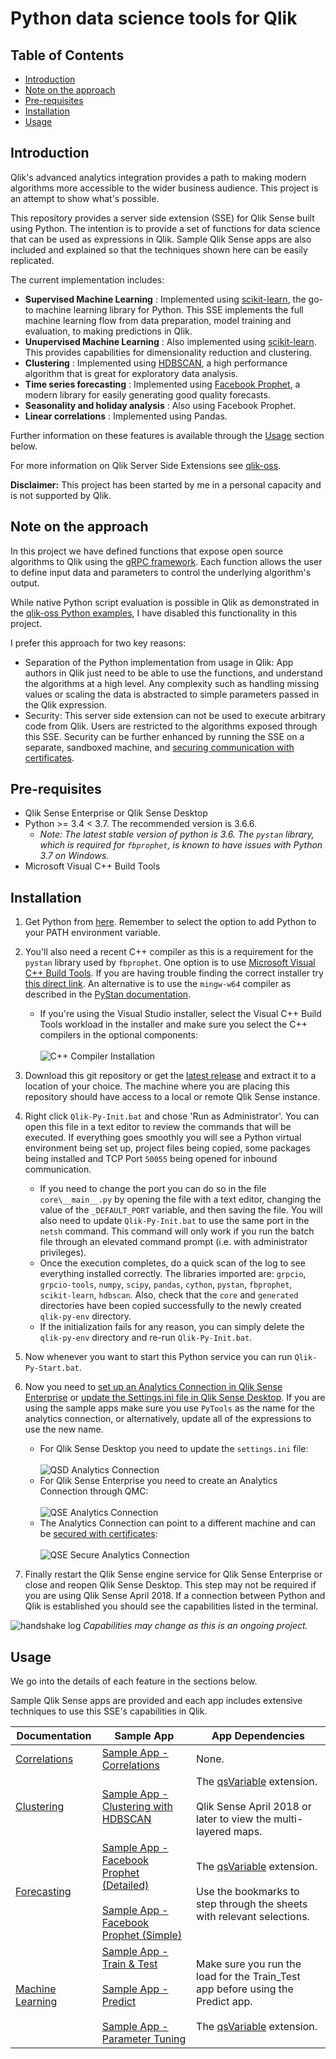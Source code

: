 # Python data science tools for Qlik

## Table of Contents

- [Introduction](#introduction)
- [Note on the approach](#note-on-the-approach)
- [Pre-requisites](#pre-requisites)
- [Installation](#installation)
- [Usage](#usage)


## Introduction
Qlik's advanced analytics integration provides a path to making modern algorithms more accessible to the wider business audience. This project is an attempt to show what's possible.

This repository provides a server side extension (SSE) for Qlik Sense built using Python. The intention is to provide a set of functions for data science that can be used as expressions in Qlik. Sample Qlik Sense apps are also included and explained so that the techniques shown here can be easily replicated.

The current implementation includes:

- **Supervised Machine Learning** : Implemented using [scikit-learn](http://scikit-learn.org/stable/index.html), the go-to machine learning library for Python. This SSE implements the full machine learning flow from data preparation, model training and evaluation, to making predictions in Qlik.
- **Unupervised Machine Learning** : Also implemented using [scikit-learn](http://scikit-learn.org/stable/index.html). This provides capabilities for dimensionality reduction and clustering.
- **Clustering** : Implemented using [HDBSCAN](https://hdbscan.readthedocs.io/en/latest/comparing_clustering_algorithms.html), a high performance algorithm that is great for exploratory data analysis. 
- **Time series forecasting** : Implemented using [Facebook Prophet](https://research.fb.com/prophet-forecasting-at-scale/), a modern library for easily generating good quality forecasts.
- **Seasonality and holiday analysis** : Also using Facebook Prophet.
- **Linear correlations** : Implemented using Pandas.

Further information on these features is available through the [Usage](#usage) section below.

For more information on Qlik Server Side Extensions see [qlik-oss](https://github.com/qlik-oss/server-side-extension).

**Disclaimer:** This project has been started by me in a personal capacity and is not supported by Qlik. 


## Note on the approach
In this project we have defined functions that expose open source algorithms to Qlik using the [gRPC framework](http://www.grpc.io/). Each function allows the user to define input data and parameters to control the underlying algorithm's output. 

While native Python script evaluation is possible in Qlik as demonstrated in the [qlik-oss Python examples](https://github.com/qlik-oss/server-side-extension/blob/master/examples/python/GetStarted.md), I have disabled this functionality in this project.

I prefer this approach for two key reasons:
- Separation of the Python implementation from usage in Qlik: App authors in Qlik just need to be able to use the functions, and understand the algorithms at a high level. Any complexity such as handling missing values or scaling the data is abstracted to simple parameters passed in the Qlik expression.
- Security: This server side extension can not be used to execute arbitrary code from Qlik. Users are restricted to the algorithms exposed through this SSE. Security can be further enhanced by running the SSE on a separate, sandboxed machine, and [securing communication with certificates](https://github.com/qlik-oss/server-side-extension/blob/master/generate_certs_guide/README.md).


## Pre-requisites

- Qlik Sense Enterprise or Qlik Sense Desktop
- Python >= 3.4 < 3.7. The recommended version is 3.6.6.
    - _Note: The latest stable version of python is 3.6. The `pystan` library, which is required for `fbprophet`, is known to have issues with Python 3.7 on Windows._
- Microsoft Visual C++ Build Tools


## Installation

1. Get Python from [here](https://www.python.org/downloads/release/python-366/). Remember to select the option to add Python to your PATH environment variable.

2. You'll also need a recent C++ compiler as this is a requirement for the `pystan` library used by `fbprophet`. One option is to use [Microsoft Visual C++ Build Tools](https://visualstudio.microsoft.com/downloads/#build-tools-for-visual-studio-2017). If you are having trouble finding the correct installer try [this direct link](https://www.visualstudio.com/thank-you-downloading-visual-studio/?sku=BuildTools&rel=15). An alternative is to use the `mingw-w64` compiler as described in the [PyStan documentation](http://pystan.readthedocs.io/en/latest/windows.html). 
     - If you're using the Visual Studio installer, select the Visual C++ Build Tools workload in the installer and make sure you select the C++ compilers in the optional components:<br/><br/>![C++ Compiler Installation](docs/images/Install-01.png)

3. Download this git repository or get the [latest release](https://github.com/nabeel-qlik/qlik-py-tools/releases) and extract it to a location of your choice. The machine where you are placing this repository should have access to a local or remote Qlik Sense instance.

4. Right click `Qlik-Py-Init.bat` and chose 'Run as Administrator'. You can open this file in a text editor to review the commands that will be executed. If everything goes smoothly you will see a Python virtual environment being set up, project files being copied, some packages being installed and TCP Port `50055` being opened for inbound communication. 
     - If you need to change the port you can do so in the file `core\__main__.py` by opening the file with a text editor, changing the value of the `_DEFAULT_PORT` variable, and then saving the file. You will also need to update `Qlik-Py-Init.bat` to use the same port in the `netsh` command. This command will only work if you run the batch file through an elevated command prompt (i.e. with administrator privileges).
     - Once the execution completes, do a quick scan of the log to see everything installed correctly. The libraries imported are: `grpcio`, `grpcio-tools`, `numpy`, `scipy`, `pandas`, `cython`, `pystan`, `fbprophet`, `scikit-learn`, `hdbscan`. Also, check that the `core` and `generated` directories have been copied successfully to the newly created `qlik-py-env` directory.
     - If the initialization fails for any reason, you can simply delete the `qlik-py-env` directory and re-run `Qlik-Py-Init.bat`.

5. Now whenever you want to start this Python service you can run `Qlik-Py-Start.bat`.

6. Now you need to [set up an Analytics Connection in Qlik Sense Enterprise](https://help.qlik.com/en-US/sense/February2018/Subsystems/ManagementConsole/Content/create-analytic-connection.htm) or [update the Settings.ini file in Qlik Sense Desktop](https://help.qlik.com/en-US/sense/February2018/Subsystems/Hub/Content/Introduction/configure-analytic-connection-desktop.htm). If you are using the sample apps make sure you use `PyTools` as the name for the analytics connection, or alternatively, update all of the expressions to use the new name.
     - For Qlik Sense Desktop you need to update the `settings.ini` file:<br/><br/>![QSD Analytics Connection](docs/images/Install-04.png)
     - For Qlik Sense Enterprise you need to create an Analytics Connection through QMC:<br/><br/>![QSE Analytics Connection](docs/images/Install-02.png)
     - The Analytics Connection can point to a different machine and can be [secured with certificates](https://github.com/qlik-oss/server-side-extension/blob/master/generate_certs_guide/README.md):<br/><br/>![QSE Secure Analytics Connection](docs/images/Install-03.png)

7. Finally restart the Qlik Sense engine service for Qlik Sense Enterprise or close and reopen Qlik Sense Desktop. This step may not be required if you are using Qlik Sense April 2018. If a connection between Python and Qlik is established you should see the capabilities listed in the terminal.

![handshake log](docs/images/Run-02.png)
*Capabilities may change as this is an ongoing project.*


## Usage

We go into the details of each feature in the sections below.

Sample Qlik Sense apps are provided and each app includes extensive techniques to use this SSE's capabilities in Qlik.

| Documentation | Sample App | App Dependencies |
| --- | --- | --- |
| [Correlations](docs/Correlation.md) | [Sample App - Correlations](docs/Sample_App_Correlations.qvf) | None. |
| [Clustering](docs/Clustering.md) | [Sample App - Clustering with HDBSCAN](docs/Sample_App_Clustering.qvf) | The [qsVariable](https://github.com/erikwett/qsVariable) extension. <br/><br/>Qlik Sense April 2018 or later to view the multi-layered maps. |
| [Forecasting](docs/Prophet.md) | [Sample App - Facebook Prophet (Detailed)](docs/Sample_App_Prophet.qvf)<br><br>[Sample App - Facebook Prophet (Simple)](docs/Sample_App_Forecasting_Simple.qvf) | The [qsVariable](https://github.com/erikwett/qsVariable) extension. <br/><br/>Use the bookmarks to step through the sheets with relevant selections. |
| [Machine Learning](docs/scikit-learn.md) | [Sample App - Train & Test](docs/Sample-App-scikit-learn-Train-Test.qvf)<br><br>[Sample App - Predict](docs/Sample-App-scikit-learn-Predict.qvf)<br><br>[Sample App - Parameter Tuning](docs/Sample-App-scikit-learn-Parameter-Tuning.qvf) | Make sure you run the load for the Train_Test app before using the Predict app.<br><br>The [qsVariable](https://github.com/erikwett/qsVariable) extension. |
